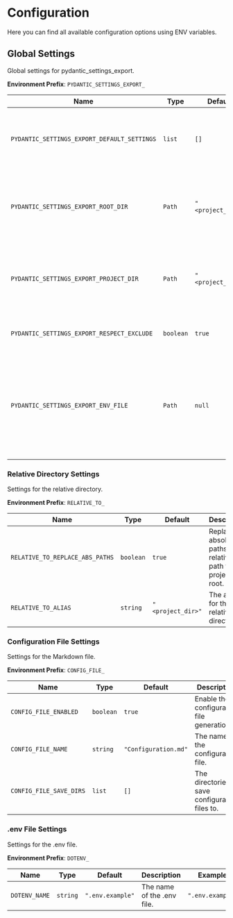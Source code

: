 # Configuration

Here you can find all available configuration options using ENV variables.

## Global Settings

Global settings for pydantic_settings_export.

**Environment Prefix**: `PYDANTIC_SETTINGS_EXPORT_`

| Name                                        | Type      | Default           | Description                                                                                                                                     | Example           |
|---------------------------------------------|-----------|-------------------|-------------------------------------------------------------------------------------------------------------------------------------------------|-------------------|
| `PYDANTIC_SETTINGS_EXPORT_DEFAULT_SETTINGS` | `list`    | `[]`              | The default settings to use. The settings are applied in the order they are listed.                                                             | `[]`              |
| `PYDANTIC_SETTINGS_EXPORT_ROOT_DIR`         | `Path`    | `"<project_dir>"` | The project directory. Used for relative paths in the configuration file and .env file.                                                         | `"<project_dir>"` |
| `PYDANTIC_SETTINGS_EXPORT_PROJECT_DIR`      | `Path`    | `"<project_dir>"` | The project directory. Used for relative paths in the configuration file and .env file.                                                         | `"<project_dir>"` |
| `PYDANTIC_SETTINGS_EXPORT_RESPECT_EXCLUDE`  | `boolean` | `true`            | Respect the exclude attribute in the fields.                                                                                                    | `true`            |
| `PYDANTIC_SETTINGS_EXPORT_ENV_FILE`         | `Path`    | `null`            | The path to the `.env` file to load environment variables. Useful, then you have a Settings class/instance, which require values while running. | `null`            |

### Relative Directory Settings

Settings for the relative directory.

**Environment Prefix**: `RELATIVE_TO_`

| Name                            | Type      | Default           | Description                                                | Example           |
|---------------------------------|-----------|-------------------|------------------------------------------------------------|-------------------|
| `RELATIVE_TO_REPLACE_ABS_PATHS` | `boolean` | `true`            | Replace absolute paths with relative path to project root. | `true`            |
| `RELATIVE_TO_ALIAS`             | `string`  | `"<project_dir>"` | The alias for the relative directory.                      | `"<project_dir>"` |

### Configuration File Settings

Settings for the Markdown file.

**Environment Prefix**: `CONFIG_FILE_`

| Name                    | Type      | Default              | Description                                     | Example              |
|-------------------------|-----------|----------------------|-------------------------------------------------|----------------------|
| `CONFIG_FILE_ENABLED`   | `boolean` | `true`               | Enable the configuration file generation.       | `true`               |
| `CONFIG_FILE_NAME`      | `string`  | `"Configuration.md"` | The name of the configuration file.             | `"Configuration.md"` |
| `CONFIG_FILE_SAVE_DIRS` | `list`    | `[]`                 | The directories to save configuration files to. | `[]`                 |

### .env File Settings

Settings for the .env file.

**Environment Prefix**: `DOTENV_`

| Name          | Type     | Default          | Description                | Example          |
|---------------|----------|------------------|----------------------------|------------------|
| `DOTENV_NAME` | `string` | `".env.example"` | The name of the .env file. | `".env.example"` |
